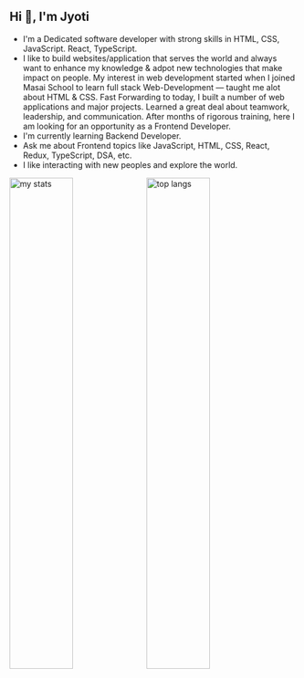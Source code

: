 ## Hi 👋, I'm Jyoti

- I'm a Dedicated software developer with strong skills in HTML, CSS, JavaScript. React, TypeScript.
- I like to build websites/application that serves the world and always want to enhance my knowledge & adpot new technologies that make impact on people. My interest in web development started when I joined Masai School to learn full stack Web-Development — taught me alot about HTML & CSS. Fast Forwarding to today, I built a number of web applications and major projects. Learned a great deal about teamwork, leadership, and communication. After months of rigorous training, here I am looking for an opportunity as a Frontend Developer.
- I'm currently learning Backend Developer.
- Ask me about Frontend topics like JavaScript, HTML, CSS, React, Redux, TypeScript, DSA, etc.
- I like interacting with new peoples and explore the world.

  
<img alt="my stats" align="left" width="47%" src="https://github-readme-stats.vercel.app/api?username=Jyoti-coder1&show_icons=true"/>
<img alt="top langs" align="left" width="47%" src="https://github-readme-stats.vercel.app/api/top-langs/?username=Jyoti-coder1&layout=compact"/>
